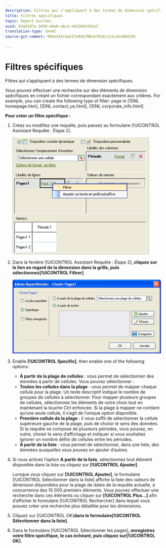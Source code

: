 ```yaml
---
description: Filtres qui s’appliquent à des termes de dimension spécifiques.
title: Filtres spécifiques
topic: Report builder
uuid: b3a8187a-3d59-4da0-abca-e933664332e3
translation-type: tm+mt
source-git-commit: 99ee24efaa517e8da700c67818c111c4aa90dc02

---
```



# Filtres spécifiques

Filtres qui s’appliquent à des termes de dimension spécifiques.

Vous pouvez effectuer une recherche sur des éléments de dimension spécifiques en créant un fichier correspondant exactement aux critères. For example, you can create the following type of filter: page in [!DNL homepage.htm], [!DNL contact_us.html], [!DNL corporate_info.html].

**Pour créer un filtre spécifique :**

1. Créez ou modifiez une requête, puis passez au formulaire [!UICONTROL Assistant Requête : Étape 2].

   ![Résultat de l’étape](assets/dimension_filter.png)

1. Dans la fenêtre [!UICONTROL Assistant Requête : Étape 2]**, cliquez sur le lien en regard de la dimension dans la grille, puis sélectionnez[!UICONTROL Filtrer]**.

   ![Résultat de l’étape](assets/choose_page_specific01.png)

1. Enable **[!UICONTROL Specific]**, then enable one of the following options:

   * **À partir de la plage de cellules** : vous permet de sélectionner des données à partir de cellules. Vous pouvez sélectionner :
   * **Toutes les cellules dans la plage** : vous permet de mapper chaque cellule pour la plage. Un texte descriptif indique le nombre de groupes de cellules à sélectionner. Pour mapper plusieurs groupes de cellules, sélectionnez les éléments de votre choix tout en maintenant la touche Ctrl enfoncée. Si la plage à mapper ne contient qu’une seule cellule, il s’agit de l’unique option disponible.
   * **Première cellule de la plage** : il vous suffit de sélectionner la cellule supérieure gauche de la plage, puis de choisir le sens des données. Si la requête se compose de plusieurs périodes, vous pouvez, en outre, choisir le sens d’affichage et indiquer si vous souhaitez ignorer un nombre défini de cellules entre les périodes.
   * **À partir de la liste** : vous permet de sélectionner, dans une liste, des données auxquelles vous pouvez en ajouter d’autres.
1. Si vous activez l’option **A partir de la liste**, sélectionnez tout élément disponible dans la liste ou cliquez sur **[!UICONTROL Ajouter]**.

   Lorsque vous cliquez sur **[!UICONTROL Ajouter]**, le formulaire [!UICONTROL Sélectionner dans la liste] affiche la liste des valeurs de dimension disponibles pour la plage de dates de la requête actuelle, à concurrence des 10 000 premiers éléments. Vous pouvez effectuer une recherche dans ces éléments ou cliquer sur **[!UICONTROL Plus...]** afin d’afficher le formulaire [!UICONTROL Rechercher] dans lequel vous pouvez créer une recherche plus détaillée pour les dimensions.
1. Cliquez sur [!UICONTROL OK]**dans le formulaire[!UICONTROL Sélectionner dans la liste]**.
1. Dans le formulaire [!UICONTROL Sélectionner les pages]**, enregistrez votre filtre spécifique, le cas échéant, puis cliquez sur[!UICONTROL OK]**.
